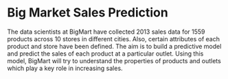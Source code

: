 # Big Market Sales Prediction
 The data scientists at BigMart have collected 2013 sales data for 1559 products across 10 stores in different cities. Also, certain attributes of each product and store have been defined. The aim is to build a predictive model and predict the sales of each product at a particular outlet.  Using this model, BigMart will try to understand the properties of products and outlets which play a key role in increasing sales.
